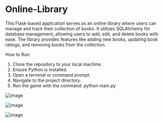 # Online-Library
This Flask-based application serves as an online library where users can manage and track their collection of books. It utilizes SQLAlchemy for database management, allowing users to add, edit, and delete books with ease. The library provides features like adding new books, updating book ratings, and removing books from the collection.

How to Run:

1. Clone the repository to your local machine.
2. Ensure Python is installed.
3. Open a terminal or command prompt.
4. Navigate to the project directory.
5. Run the game with the command: python main.py

![image](https://github.com/HamzaK7329/Online-Library/assets/87691122/14b5fe7c-9dfd-41b5-a304-238134974a0f)

![image](https://github.com/HamzaK7329/Online-Library/assets/87691122/f24bf012-4d1b-46d6-8284-db84429945f4)

![image](https://github.com/HamzaK7329/Online-Library/assets/87691122/aa8230e3-152a-411f-97ae-a40b89ae8430)

